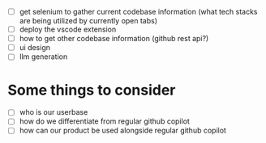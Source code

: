 - [ ] get selenium to gather current codebase information (what tech stacks are being utilized by currently open tabs)
- [ ] deploy the vscode extension 
- [ ] how to get other codebase information (github rest api?)
- [ ] ui design
- [ ] llm generation

# Some things to consider
- [ ] who is our userbase
- [ ] how do we differentiate from regular github copilot
- [ ] how can our product be used alongside regular github copilot